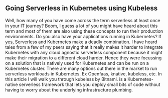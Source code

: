 ## Going Serverless in Kubernetes using Kubeless
Well, how many of you have come across the term serverless at least once in your IT journey? Boom, I guess a lot of you might have heard about this term and most of them are also using these concepts to run their production environments. Do you also have your applications running in Kubernetes? If yes, Serverless and Kubernetes make a deadly combination. I have heard tales from a few of my peers saying that it really makes it harder to integrate Kubernetes with any cloud agnostic serverless component because it might make their migration to a different cloud harder. Hence they were focussing on a solution that is natively used for Kubernetes and can be run on a Kubernetes cluster. There are many options out there in the market to run serverless workloads in Kubernetes. Ex Openfaas, knative, kubeless, etc. In this article I will walk you through kubeless by Bitnami. is a Kubernetes-native serverless framework that lets you deploy small bits of code without having to worry about the underlying infrastructure plumbing.
